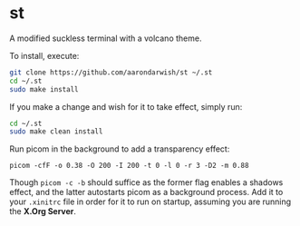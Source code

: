 # st
A modified suckless terminal with a volcano theme.

To install, execute:
```bash
git clone https://github.com/aarondarwish/st ~/.st
cd ~/.st
sudo make install
```
If you make a change and wish for it to take effect, simply run:
```bash
cd ~/.st
sudo make clean install
```

Run picom in the background to add a transparency effect:
```console
picom -cfF -o 0.38 -O 200 -I 200 -t 0 -l 0 -r 3 -D2 -m 0.88
```
Though `picom -c -b` should suffice as the former flag enables a shadows effect, and the latter autostarts picom as a background process.
Add it to your `.xinitrc` file in order for it to run on startup, assuming you are running the **X.Org Server**.
